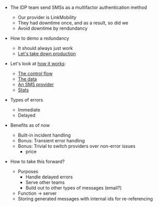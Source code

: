 - The IDP team send SMSs as a multifactor authentication method

  - Our provider is LinkMobility
  - They had downtime once, and as a result, so did we
  - Avoid downtime by rendundancy

- How to demo a redundancy

  - It should always just work
  - [Let's take down production](https://miro.medium.com/v2/resize:fit:1400/format:webp/1*ylTf2MZ7GSRHfHv04-ccWA.jpeg)

- Let's look at [how it works](https://github.com/coopnorge/idp-auth0-config/tree/0ea100e4010b73779719d7a8605354c2549e0820/scripts/src/actions/sendPhoneMessage):

  - [The control flow](https://github.com/coopnorge/idp-auth0-config/blob/0ea100e4010b73779719d7a8605354c2549e0820/scripts/src/actions/sendPhoneMessage/sms.ts)
  - [The data](https://github.com/coopnorge/idp-auth0-config/blob/0ea100e4010b73779719d7a8605354c2549e0820/scripts/src/actions/sendPhoneMessage/smsTypes.ts)
  - [An SMS provider](https://github.com/coopnorge/idp-auth0-config/blob/0ea100e4010b73779719d7a8605354c2549e0820/scripts/src/actions/sendPhoneMessage/linkMobility.ts)
  - [Stats](https://github.com/coopnorge/idp-auth0-config/blob/0ea100e4010b73779719d7a8605354c2549e0820/scripts/src/actions/sendPhoneMessage/logResults.ts)

- Types of errors

  - Immediate
  - Delayed

- Benefits as of now

  - Built-in incident handling
  - Bonus: Transient error handling
  - Bonus: Trivial to switch providers over non-error issues
    - price

- How to take this forward?
  - Purposes
    - Handle delayed errors
    - Serve other teams
    - Build out to other types of messages (email?)
  - Function -> server
  - Storing generated messages with internal ids for re-referencing
